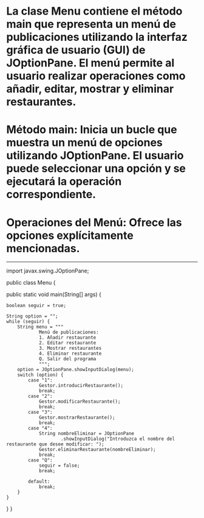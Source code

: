 # La clase Menu contiene el método main que representa un menú de publicaciones utilizando la interfaz gráfica de usuario (GUI) de JOptionPane. El menú permite al usuario realizar operaciones como añadir, editar, mostrar y eliminar restaurantes.

# Método main: Inicia un bucle que muestra un menú de opciones utilizando JOptionPane. El usuario puede seleccionar una opción y se ejecutará la operación correspondiente.

# Operaciones del Menú: Ofrece las opciones explícitamente mencionadas.
************************************************************************************************************************************
import javax.swing.JOptionPane;

public class Menu {

  public static void main(String[] args) {

    boolean seguir = true;
  
    String option = "";
    while (seguir) {
        String menu = """
                Menú de publicaciones:
                1. Añadir restaurante
                2. Editar restaurante
                3. Mostrar restaurantes
                4. Eliminar restaurante
                Q. Salir del programa
                """;
        option = JOptionPane.showInputDialog(menu);
        switch (option) {
            case "1":
                Gestor.introducirRestaurante();
                break;
            case "2":
                Gestor.modificarRestaurante();
                break;
            case "3":
                Gestor.mostrarRestaurante();
                break;
            case "4":
                String nombreEliminar = JOptionPane
                        .showInputDialog("Introduzca el nombre del restaurante que desee modificar: ");
                Gestor.eliminarRestaurante(nombreEliminar);
                break;
            case "Q":
                seguir = false;
                break;
  
            default:
                break;
        }
    }
  }
}
